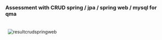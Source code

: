 <h3>Assessment with CRUD spring / jpa / spring web / mysql for qma</h3>


<div style="max-width:70%;padding:8 8 8 8;">

![resultcrudspringweb](https://github.com/user-attachments/assets/fb69dc07-9864-49fc-bb76-9be66a5d80fe)
</div>
